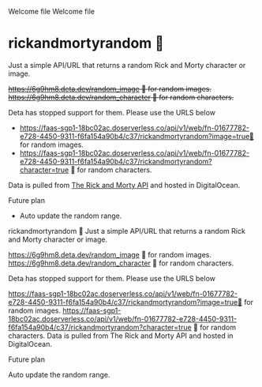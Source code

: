 Welcome file
Welcome file
# rickandmortyrandom 🎃

Just a simple API/URL that returns a random Rick and Morty character or image.

~~https://6g9hm8.deta.dev/random_image 🔗 for random images.
https://6g9hm8.deta.dev/random_character 🔗 for random characters.~~

Deta has stopped support for them. Please use the URLS below

 - https://faas-sgp1-18bc02ac.doserverless.co/api/v1/web/fn-01677782-e728-4450-9311-f6fa154a90b4/c37/rickandmortyrandom?image=true🔗 for random images.
  - https://faas-sgp1-18bc02ac.doserverless.co/api/v1/web/fn-01677782-e728-4450-9311-f6fa154a90b4/c37/rickandmortyrandom?character=true 🔗 for random characters.

Data is pulled from [The Rick and Morty API](https://rickandmortyapi.com/documentation/#get-all-characters) and hosted in DigitalOcean.

Future plan 
 - Auto update the random range.

rickandmortyrandom 🎃
Just a simple API/URL that returns a random Rick and Morty character or image.

https://6g9hm8.deta.dev/random_image 🔗 for random images.
https://6g9hm8.deta.dev/random_character 🔗 for random characters.

Deta has stopped support for them. Please use the URLS below

https://faas-sgp1-18bc02ac.doserverless.co/api/v1/web/fn-01677782-e728-4450-9311-f6fa154a90b4/c37/rickandmortyrandom?image=true🔗 for random images.
https://faas-sgp1-18bc02ac.doserverless.co/api/v1/web/fn-01677782-e728-4450-9311-f6fa154a90b4/c37/rickandmortyrandom?character=true 🔗 for random characters.
Data is pulled from The Rick and Morty API and hosted in DigitalOcean.

Future plan

Auto update the random range.
